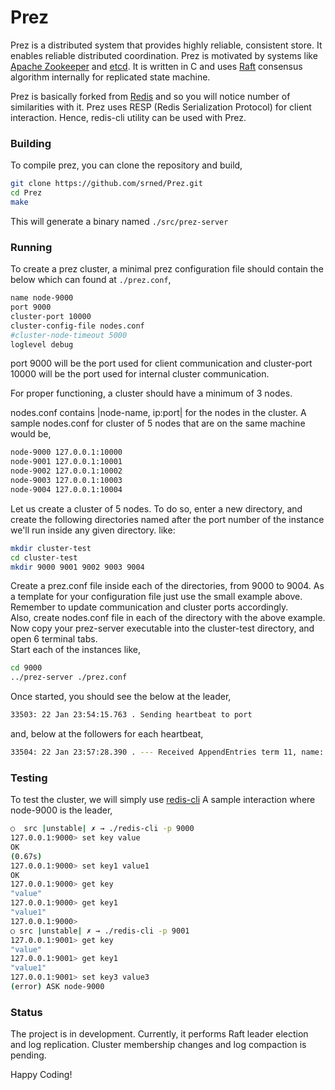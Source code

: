 # Prez

Prez is a distributed system that provides highly reliable, consistent store. It enables reliable distributed coordination. Prez is motivated by systems like [Apache Zookeeper][zookeeper] and [etcd][etcd]. It is written in C and uses [Raft][raft] consensus algorithm internally for replicated state machine.

[zookeeper]: http://zookeeper.apache.org/
[etcd]: https://github.com/coreos/etcd
[raft]: http://raftconsensus.github.io/

Prez is basically forked from [Redis][redis] and so you will notice number of similarities with it. Prez uses RESP (Redis Serialization Protocol) for client interaction. Hence, redis-cli utility can be used with Prez.

[redis]: https://github.com/antirez/redis

### Building
To compile prez, you can clone the repository and build,

```sh
git clone https://github.com/srned/Prez.git
cd Prez
make
```

This will generate a binary named `./src/prez-server`

### Running
To create a prez cluster, a minimal prez configuration file should contain the below which can found at `./prez.conf`,

```sh
name node-9000
port 9000
cluster-port 10000
cluster-config-file nodes.conf
#cluster-node-timeout 5000
loglevel debug
```

port 9000 will be the port used for client communication and cluster-port 10000 will be the port used for internal cluster communication.  

For proper functioning, a cluster should have a minimum of 3 nodes.

nodes.conf contains |node-name, ip:port| for the nodes in the cluster. A sample nodes.conf for cluster of 5 nodes that are on the same machine would be,

```sh
node-9000 127.0.0.1:10000
node-9001 127.0.0.1:10001
node-9002 127.0.0.1:10002
node-9003 127.0.0.1:10003
node-9004 127.0.0.1:10004
```

Let us create a cluster of 5 nodes. To do so, enter a new directory, and create the following directories named after the port number of the instance we'll run inside any given directory.
like:

```sh
mkdir cluster-test
cd cluster-test
mkdir 9000 9001 9002 9003 9004
```

Create a prez.conf file inside each of the directories, from 9000 to 9004. As a template for your configuration file just use the small example above. Remember to update communication and cluster ports accordingly.  
Also, create nodes.conf file in each of the directory with the above example.  
Now copy your prez-server executable into the cluster-test directory, and open 6 terminal tabs.  
Start each of the instances like,

```sh
cd 9000
../prez-server ./prez.conf
```

Once started, you should see the below at the leader,

```sh
33503: 22 Jan 23:54:15.763 . Sending heartbeat to port
```

and, below at the followers for each heartbeat,
```sh
33504: 22 Jan 23:57:28.390 . --- Received AppendEntries term 11, name: node-9003, logindex 15, leadercommit 0
```

### Testing
To test the cluster, we will simply use [redis-cli][rediscli]
A sample interaction where node-9000 is the leader,

```sh
○  src |unstable| ✗ → ./redis-cli -p 9000
127.0.0.1:9000> set key value
OK
(0.67s)
127.0.0.1:9000> set key1 value1
OK
127.0.0.1:9000> get key
"value"
127.0.0.1:9000> get key1
"value1"
127.0.0.1:9000>
○ src |unstable| ✗ → ./redis-cli -p 9001
127.0.0.1:9001> get key
"value"
127.0.0.1:9001> get key1
"value1"
127.0.0.1:9001> set key3 value3
(error) ASK node-9000
```

[rediscli]: http://redis.io/download

### Status
The project is in development. Currently, it performs Raft leader election and log replication. Cluster membership changes and log compaction is pending.

Happy Coding!
